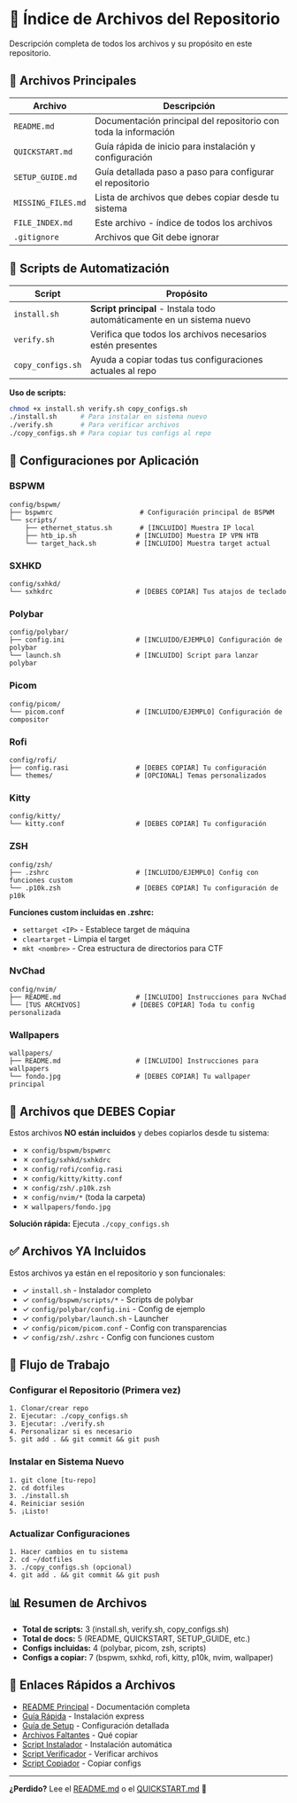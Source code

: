 # 📑 Índice de Archivos del Repositorio

Descripción completa de todos los archivos y su propósito en este repositorio.

## 📄 Archivos Principales

| Archivo | Descripción |
|---------|-------------|
| `README.md` | Documentación principal del repositorio con toda la información |
| `QUICKSTART.md` | Guía rápida de inicio para instalación y configuración |
| `SETUP_GUIDE.md` | Guía detallada paso a paso para configurar el repositorio |
| `MISSING_FILES.md` | Lista de archivos que debes copiar desde tu sistema |
| `FILE_INDEX.md` | Este archivo - índice de todos los archivos |
| `.gitignore` | Archivos que Git debe ignorar |

## 🔧 Scripts de Automatización

| Script | Propósito |
|--------|-----------|
| `install.sh` | **Script principal** - Instala todo automáticamente en un sistema nuevo |
| `verify.sh` | Verifica que todos los archivos necesarios estén presentes |
| `copy_configs.sh` | Ayuda a copiar todas tus configuraciones actuales al repo |

**Uso de scripts:**
```bash
chmod +x install.sh verify.sh copy_configs.sh
./install.sh      # Para instalar en sistema nuevo
./verify.sh       # Para verificar archivos
./copy_configs.sh # Para copiar tus configs al repo
```

## 📁 Configuraciones por Aplicación

### BSPWM
```
config/bspwm/
├── bspwmrc                      # Configuración principal de BSPWM
└── scripts/
    ├── ethernet_status.sh       # [INCLUIDO] Muestra IP local
    ├── htb_ip.sh               # [INCLUIDO] Muestra IP VPN HTB
    └── target_hack.sh          # [INCLUIDO] Muestra target actual
```

### SXHKD
```
config/sxhkd/
└── sxhkdrc                     # [DEBES COPIAR] Tus atajos de teclado
```

### Polybar
```
config/polybar/
├── config.ini                  # [INCLUIDO/EJEMPLO] Configuración de polybar
└── launch.sh                   # [INCLUIDO] Script para lanzar polybar
```

### Picom
```
config/picom/
└── picom.conf                  # [INCLUIDO/EJEMPLO] Configuración de compositor
```

### Rofi
```
config/rofi/
├── config.rasi                 # [DEBES COPIAR] Tu configuración
└── themes/                     # [OPCIONAL] Temas personalizados
```

### Kitty
```
config/kitty/
└── kitty.conf                  # [DEBES COPIAR] Tu configuración
```

### ZSH
```
config/zsh/
├── .zshrc                      # [INCLUIDO/EJEMPLO] Config con funciones custom
└── .p10k.zsh                   # [DEBES COPIAR] Tu configuración de p10k
```

**Funciones custom incluidas en .zshrc:**
- `settarget <IP>` - Establece target de máquina
- `cleartarget` - Limpia el target
- `mkt <nombre>` - Crea estructura de directorios para CTF

### NvChad
```
config/nvim/
├── README.md                   # [INCLUIDO] Instrucciones para NvChad
└── [TUS ARCHIVOS]             # [DEBES COPIAR] Toda tu config personalizada
```

### Wallpapers
```
wallpapers/
├── README.md                   # [INCLUIDO] Instrucciones para wallpapers
└── fondo.jpg                   # [DEBES COPIAR] Tu wallpaper principal
```

## 🎯 Archivos que DEBES Copiar

Estos archivos **NO están incluidos** y debes copiarlos desde tu sistema:

- ✗ `config/bspwm/bspwmrc`
- ✗ `config/sxhkd/sxhkdrc`
- ✗ `config/rofi/config.rasi`
- ✗ `config/kitty/kitty.conf`
- ✗ `config/zsh/.p10k.zsh`
- ✗ `config/nvim/*` (toda la carpeta)
- ✗ `wallpapers/fondo.jpg`

**Solución rápida:** Ejecuta `./copy_configs.sh`

## ✅ Archivos YA Incluidos

Estos archivos ya están en el repositorio y son funcionales:

- ✓ `install.sh` - Instalador completo
- ✓ `config/bspwm/scripts/*` - Scripts de polybar
- ✓ `config/polybar/config.ini` - Config de ejemplo
- ✓ `config/polybar/launch.sh` - Launcher
- ✓ `config/picom/picom.conf` - Config con transparencias
- ✓ `config/zsh/.zshrc` - Config con funciones custom

## 🔄 Flujo de Trabajo

### Configurar el Repositorio (Primera vez)
```
1. Clonar/crear repo
2. Ejecutar: ./copy_configs.sh
3. Ejecutar: ./verify.sh
4. Personalizar si es necesario
5. git add . && git commit && git push
```

### Instalar en Sistema Nuevo
```
1. git clone [tu-repo]
2. cd dotfiles
3. ./install.sh
4. Reiniciar sesión
5. ¡Listo!
```

### Actualizar Configuraciones
```
1. Hacer cambios en tu sistema
2. cd ~/dotfiles
3. ./copy_configs.sh (opcional)
4. git add . && git commit && git push
```

## 📊 Resumen de Archivos

- **Total de scripts:** 3 (install.sh, verify.sh, copy_configs.sh)
- **Total de docs:** 5 (README, QUICKSTART, SETUP_GUIDE, etc.)
- **Configs incluidas:** 4 (polybar, picom, zsh, scripts)
- **Configs a copiar:** 7 (bspwm, sxhkd, rofi, kitty, p10k, nvim, wallpaper)

## 🔗 Enlaces Rápidos a Archivos

- [README Principal](README.md) - Documentación completa
- [Guía Rápida](QUICKSTART.md) - Instalación express
- [Guía de Setup](SETUP_GUIDE.md) - Configuración detallada
- [Archivos Faltantes](MISSING_FILES.md) - Qué copiar
- [Script Instalador](install.sh) - Instalación automática
- [Script Verificador](verify.sh) - Verificar archivos
- [Script Copiador](copy_configs.sh) - Copiar configs

---

**¿Perdido?** Lee el [README.md](README.md) o el [QUICKSTART.md](QUICKSTART.md) 🚀
